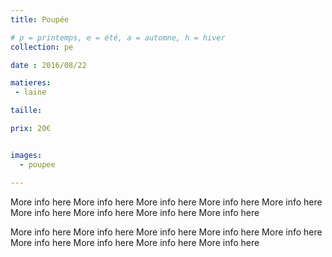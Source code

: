 ```yaml
---
title: Poupée

# p = printemps, e = été, a = automne, h = hiver
collection: pe

date : 2016/08/22

matieres:
 - laine

taille:

prix: 20€


images:
  - poupee

---
```


More info here More info here More info here More info here More info here More info here More info here More info here More info here

More info here More info here More info here More info here More info here More info here More info here More info here More info here
